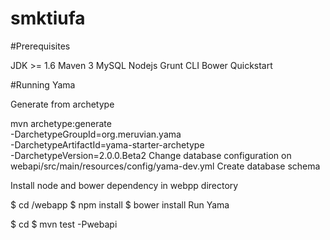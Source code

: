 # smktiufa
#Prerequisites

JDK >= 1.6
Maven 3
MySQL
Nodejs
Grunt CLI
Bower
Quickstart

#Running Yama

Generate from archetype

mvn archetype:generate \
-DarchetypeGroupId=org.meruvian.yama \
-DarchetypeArtifactId=yama-starter-archetype \
-DarchetypeVersion=2.0.0.Beta2
Change database configuration on webapi/src/main/resources/config/yama-dev.yml Create database schema

Install node and bower dependency in webpp directory

$ cd <yama-root-directory>/webapp
$ npm install
$ bower install
Run Yama

$ cd <yama-root-directory>
$ mvn test -Pwebapi
